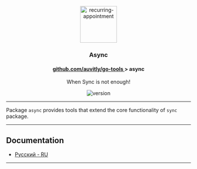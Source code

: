 <div align="center">
    <img width="100" height="100" src="https://img.icons8.com/clouds/200/connection-sync.png" alt="recurring-appointment"/>
    <h3 align="center">Async</h3>
    <h4> <a href="./../README.md" align="center"> github.com/auvitly/go-tools </a> > <b>async</b></h4> 
    <p align="center">When Sync is not enough!</p>
    <img src="https://img.shields.io/badge/version-0.0.1_alpha-red?style=for-the-badge" alt="version">
</div>

---

Package `async` provides tools that extend the core functionality of `sync` package.

---

## Documentation

* [Русский - RU](docs/ru/main.md)

---

